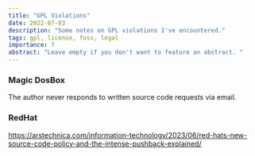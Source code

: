 ```yaml
---
title: "GPL Violations"
date: 2022-07-03
description: "Some notes on GPL violations I've encountered."
tags: gpl, license, foss, legal
importance: 7
abstract: "Leave empty if you don't want to feature an abstract. "
---
```


### Magic DosBox

The author never responds to written source code requests via email.

### RedHat

https://arstechnica.com/information-technology/2023/06/red-hats-new-source-code-policy-and-the-intense-pushback-explained/

